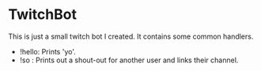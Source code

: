# TwitchBot

This is just a small twitch bot I created. It contains some common handlers.

 - !hello: Prints 'yo'. 
 - !so <username>: Prints out a shout-out for another user and links their channel.